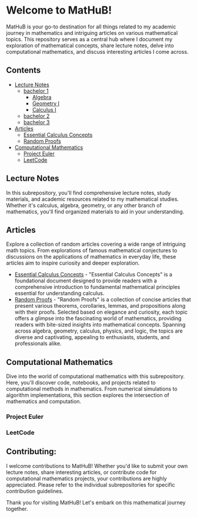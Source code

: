 # Welcome to MatHuB!

MatHuB is your go-to destination for all things related to my academic journey in mathematics and intriguing articles on various mathematical topics. 
This repository serves as a central hub where I document my exploration of mathematical concepts, share lecture notes, delve into computational mathematics, and discuss interesting articles I come across.


## Contents 
- [Lecture Notes](#lecture-notes)
  - [bachelor 1](#bachelor-1)
    - [Algebra](#algebra)
    - [Geometry I](#geometry-i)
    - [Calculus I](#calculus-i)
  - [bachelor 2](#bachelor-2)
  - [bachelor 3](#bachelor-3)
- [Articles](#articles)
  - [Essential Calculus Concepts](#essential-calculus-concepts)
  - [Random Proofs](#random-proofs)
- [Computational Mathematics](#computational-mathematics)
  - [Project Euler](#project-euler)
  - [LeetCode](#leetcode)


## Lecture Notes
In this subrepository, you'll find comprehensive lecture notes, study materials, and academic resources related to my mathematical studies. 
Whether it's calculus, algebra, geometry, or any other branch of mathematics, you'll find organized materials to aid in your understanding.

## Articles
Explore a collection of random articles covering a wide range of intriguing math topics. 
From explorations of famous mathematical conjectures to discussions on the applications of mathematics in everyday life, these articles aim to inspire curiosity and deeper exploration.
- [Essential Calculus Concepts](https://github.com/donatomartinelli/MatHuB/tree/main/Articles/Essential%20Calculus%20Concepts) - "Essential Calculus Concepts" is a foundational document designed to provide readers with a comprehensive introduction to fundamental mathematical principles essential for understanding calculus. 
- [Random Proofs](#https://github.com/donatomartinelli/MatHuB/tree/main/Articles/Random%20Proofs) - "Random Proofs" is a collection of concise articles that present various theorems, corollaries, lemmas, and propositions along with their proofs. Selected based on elegance and curiosity, each topic offers a glimpse into the fascinating world of mathematics, providing readers with bite-sized insights into mathematical concepts. Spanning across algebra, geometry, calculus, physics, and logic, the topics are diverse and captivating, appealing to enthusiasts, students, and professionals alike. 


## Computational Mathematics
Dive into the world of computational mathematics with this subrepository. 
Here, you'll discover code, notebooks, and projects related to computational methods in mathematics. 
From numerical simulations to algorithm implementations, this section explores the intersection of mathematics and computation.

### Project Euler
### LeetCode







## Contributing:
I welcome contributions to MatHuB! Whether you'd like to submit your own lecture notes, share interesting articles, or contribute code for computational mathematics projects, your contributions are highly appreciated. 
Please refer to the individual subrepositories for specific contribution guidelines.

Thank you for visiting MatHuB! Let's embark on this mathematical journey together.

